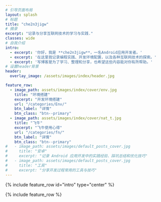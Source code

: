 ```yaml
---
# 引导页面布局
layout: splash
# 标题
title: "che2n3jigw"
# 摘录
excerpt: "记录与分享互联网技术的学习与实践."
classes: wide
# 自我介绍
intro: 
  - excerpt: '你好，我是 **che2n3jigw**，一名Android应用开发者。'
  - excerpt: '在这里我记录编程实践、开发环境配置，以及各种互联网技术的探索。'
  - excerpt: '写博客是为了学习、整理和分享，也希望这些内容能对你有所帮助。'
# 设置header背景
header:
  overlay_image: /assets/images/index/header.jpg

feature_row:
  - image_path: assets/images/index/cover/env.jpg
    title: "环境搭建"
    excerpt: "开发环境搭建"
    url: "/categories/Env/"
    btn_label: "详情"
    btn_class: "btn--primary"
  - image_path: assets/images/index/cover/nat_t.jpg
    title: "飞牛"
    excerpt: "飞牛使用心得"
    url: "/categories/fn/"
    btn_label: "详情"
    btn_class: "btn--primary"
#   - image_path: assets/images/default_posts_cover.jpg
#     title: "安卓"
#     excerpt: "记录 Android 应用开发中的实践经验、踩坑总结和优化技巧"
#   - image_path: assets/images/default_posts_cover.jpg
#     title: "工具"
#     excerpt: "分享开发过程常用的工具与技巧"
---
```


{% include feature_row id="intro" type="center" %}

{% include feature_row %}

<!-- {% include feature_row id="feature_row2" type="left" %}

{% include feature_row id="feature_row3" type="right" %}

{% include feature_row id="feature_row4" type="center" %} -->